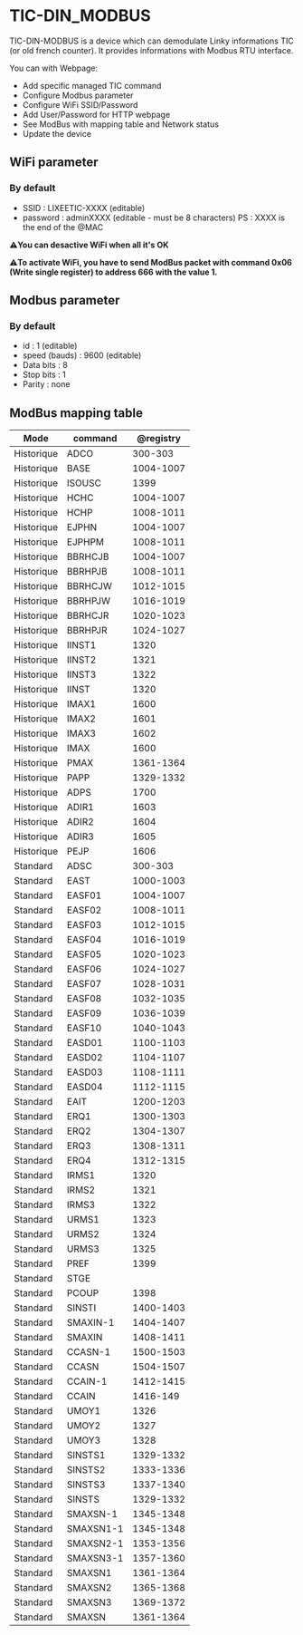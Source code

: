 # TIC-DIN_MODBUS

TIC-DIN-MODBUS is a device which can demodulate Linky informations TIC (or old french counter). It provides informations with Modbus RTU interface.

You can with Webpage:
* Add specific managed TIC command
* Configure Modbus parameter 
* Configure WiFi SSID/Password
* Add User/Password for HTTP webpage
* See ModBus with mapping table and Network status
* Update the device

## WiFi parameter

### By default  
* SSID : LIXEETIC-XXXX (editable) 
* password : adminXXXX (editable - must be 8 characters) 
PS : XXXX is the end of the @MAC

⚠️**You can desactive WiFi when all it's OK**  

⚠️**To activate WiFi, you have to send ModBus packet with command 0x06 (Write single register) to address 666 with the value 1.**


## Modbus parameter

### By default
* id : 1 (editable)
* speed (bauds) : 9600 (editable)
* Data bits : 8
* Stop bits : 1
* Parity : none

## ModBus mapping table
|Mode|command|@registry|
|------|----------|------|	
|Historique|ADCO		|300-303	|
|Historique|BASE		|1004-1007  |
|Historique|ISOUSC	|1399           |
|Historique|HCHC		|1004-1007  |
|Historique|HCHP		|1008-1011  |
|Historique|EJPHN	|1004-1007      |
|Historique|EJPHPM	|1008-1011      |
|Historique|BBRHCJB	|1004-1007      |
|Historique|BBRHPJB	|1008-1011      |
|Historique|BBRHCJW	|1012-1015      |
|Historique|BBRHPJW	|1016-1019      |
|Historique|BBRHCJR	|1020-1023      |
|Historique|BBRHPJR	|1024-1027      |
|Historique|IINST1	|1320           |
|Historique|IINST2	|1321           |
|Historique|IINST3	|1322           |
|Historique|IINST	|1320           |
|Historique|IMAX1	|1600           |
|Historique|IMAX2	|1601           |
|Historique|IMAX3	|1602           |
|Historique|IMAX		|1600       |
|Historique|PMAX		|1361-1364  |
|Historique|PAPP		|1329-1332  |
|Historique|ADPS		|1700       |
|Historique|ADIR1	|1603           |
|Historique|ADIR2	|1604           |
|Historique|ADIR3	|1605           |
|Historique|PEJP		|1606		|
|Standard|ADSC	|	300-303         |
|Standard|EAST	|	1000-1003       |
|Standard|EASF01	|	1004-1007   |
|Standard|EASF02	|	1008-1011   |
|Standard|EASF03	|	1012-1015   |
|Standard|EASF04	|	1016-1019   |
|Standard|EASF05	|	1020-1023   |
|Standard|EASF06	|	1024-1027   |
|Standard|EASF07	|	1028-1031   |
|Standard|EASF08	|	1032-1035   |
|Standard|EASF09	|	1036-1039   |
|Standard|EASF10	|	1040-1043   |
|Standard|EASD01	|	1100-1103   |
|Standard|EASD02	|	1104-1107   |
|Standard|EASD03	|	1108-1111   |
|Standard|EASD04	|	1112-1115   |
|Standard|EAIT	|	1200-1203       |
|Standard|ERQ1	|	1300-1303       |
|Standard|ERQ2	|	1304-1307       |
|Standard|ERQ3	|	1308-1311       |
|Standard|ERQ4	|	1312-1315       |
|Standard|IRMS1	|	1320            |
|Standard|IRMS2	|	1321            |
|Standard|IRMS3	|	1322            |
|Standard|URMS1	|	1323            |
|Standard|URMS2	|	1324            |
|Standard|URMS3	|	1325            |
|Standard|PREF	|	1399            |
|Standard|STGE	|	                |
|Standard|PCOUP	|	1398            |
|Standard|SINSTI	|	1400-1403   |
|Standard|SMAXIN-1	|1404-1407      |
|Standard|SMAXIN		|1408-1411  |
|Standard|CCASN-1	|1500-1503      |
|Standard|CCASN		|1504-1507      |
|Standard|CCAIN-1	|1412-1415      |
|Standard|CCAIN		|1416-149       |
|Standard|UMOY1		|1326           |
|Standard|UMOY2		|1327           |
|Standard|UMOY3		|1328           |
|Standard|SINSTS1	|1329-1332      |
|Standard|SINSTS2	|1333-1336      |
|Standard|SINSTS3	|1337-1340      |
|Standard|SINSTS		|1329-1332  |
|Standard|SMAXSN-1	|1345-1348      |
|Standard|SMAXSN1-1	|1345-1348      |
|Standard|SMAXSN2-1	|1353-1356      |
|Standard|SMAXSN3-1	|1357-1360      |
|Standard|SMAXSN1	|1361-1364      |
|Standard|SMAXSN2	|1365-1368      |
|Standard|SMAXSN3	|1369-1372      |
|Standard|SMAXSN		|1361-1364  |
